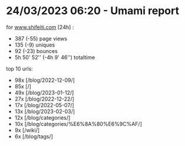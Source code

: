 # 24/03/2023 06:20 - Umami report
for www.shifeiti.com [24h] :

 - 387 (-55) page views
 - 135 (-9) uniques
 - 92 (-23) bounces
 - 5h 50' 52'' (-4h 9' 46'') totaltime


top 10 urls:
 - 98x [/blog/2022-12-09/]
 - 85x [/]
 - 49x [/blog/2023-01-12/]
 - 27x [/blog/2022-12-22/]
 - 17x [/blog/2022-05-07/]
 - 13x [/blog/2023-02-03/]
 - 12x [/blog/categories/]
 - 10x [/blog/categories/%E6%8A%80%E6%9C%AF/]
 - 9x [/wiki/]
 - 6x [/blog/tags/]


